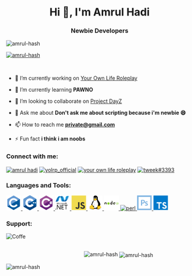 <h1 align="center">Hi 👋, I'm Amrul Hadi</h1>
<h3 align="center">Newbie Developers</h3>

<p align="left"> <img src="https://komarev.com/ghpvc/?username=amrul-hash&label=Profile%20views&color=0e75b6&style=flat" alt="amrul-hash" /> </p>

<p align="left"> <a href="https://github.com/ryo-ma/github-profile-trophy"><img src="https://github-profile-trophy.vercel.app/?username=amrul-hash" alt="amrul-hash" /></a> </p>

<p align="left"> <a href="https://twitter.com/" target="blank"><img src="https://img.shields.io/twitter/follow/?logo=twitter&style=for-the-badge" alt="" /></a> </p>

- 🔭 I’m currently working on [Your Own Life Roleplay](http://github.com/private-projects)

- 🌱 I’m currently learning **PAWNO**

- 👯 I’m looking to collaborate on [Project DayZ](https://github.com/private-projects)

- 💬 Ask me about **Don't ask me about scripting because i'm newbie 😄**

- 📫 How to reach me **private@gmail.com**

- ⚡ Fun fact **i think i am noobs**

<h3 align="left">Connect with me:</h3>
<p align="left">
<a href="https://fb.com/amrul hadi" target="blank"><img align="center" src="https://raw.githubusercontent.com/rahuldkjain/github-profile-readme-generator/master/src/images/icons/Social/facebook.svg" alt="amrul hadi" height="30" width="40" /></a>
<a href="https://instagram.com/yolrp_official" target="blank"><img align="center" src="https://raw.githubusercontent.com/rahuldkjain/github-profile-readme-generator/master/src/images/icons/Social/instagram.svg" alt="yolrp_official" height="30" width="40" /></a>
<a href="https://www.youtube.com/c/your own life roleplay" target="blank"><img align="center" src="https://raw.githubusercontent.com/rahuldkjain/github-profile-readme-generator/master/src/images/icons/Social/youtube.svg" alt="your own life roleplay" height="30" width="40" /></a>
<a href="https://discord.gg/tweek#3393" target="blank"><img align="center" src="https://raw.githubusercontent.com/rahuldkjain/github-profile-readme-generator/master/src/images/icons/Social/discord.svg" alt="tweek#3393" height="30" width="40" /></a>
</p>

<h3 align="left">Languages and Tools:</h3>
<p align="left"> <a href="https://www.cprogramming.com/" target="_blank" rel="noreferrer"> <img src="https://raw.githubusercontent.com/devicons/devicon/master/icons/c/c-original.svg" alt="c" width="40" height="40"/> </a> <a href="https://www.w3schools.com/cpp/" target="_blank" rel="noreferrer"> <img src="https://raw.githubusercontent.com/devicons/devicon/master/icons/cplusplus/cplusplus-original.svg" alt="cplusplus" width="40" height="40"/> </a> <a href="https://www.w3schools.com/cs/" target="_blank" rel="noreferrer"> <img src="https://raw.githubusercontent.com/devicons/devicon/master/icons/csharp/csharp-original.svg" alt="csharp" width="40" height="40"/> </a> <a href="https://dotnet.microsoft.com/" target="_blank" rel="noreferrer"> <img src="https://raw.githubusercontent.com/devicons/devicon/master/icons/dot-net/dot-net-original-wordmark.svg" alt="dotnet" width="40" height="40"/> </a> <a href="https://developer.mozilla.org/en-US/docs/Web/JavaScript" target="_blank" rel="noreferrer"> <img src="https://raw.githubusercontent.com/devicons/devicon/master/icons/javascript/javascript-original.svg" alt="javascript" width="40" height="40"/> </a> <a href="https://www.linux.org/" target="_blank" rel="noreferrer"> <img src="https://raw.githubusercontent.com/devicons/devicon/master/icons/linux/linux-original.svg" alt="linux" width="40" height="40"/> </a> <a href="https://nodejs.org" target="_blank" rel="noreferrer"> <img src="https://raw.githubusercontent.com/devicons/devicon/master/icons/nodejs/nodejs-original-wordmark.svg" alt="nodejs" width="40" height="40"/> </a> <a href="https://www.perl.org/" target="_blank" rel="noreferrer"> <img src="https://api.iconify.design/logos-perl.svg" alt="perl" width="40" height="40"/> </a> <a href="https://www.photoshop.com/en" target="_blank" rel="noreferrer"> <img src="https://raw.githubusercontent.com/devicons/devicon/master/icons/photoshop/photoshop-line.svg" alt="photoshop" width="40" height="40"/> </a> <a href="https://www.typescriptlang.org/" target="_blank" rel="noreferrer"> <img src="https://raw.githubusercontent.com/devicons/devicon/master/icons/typescript/typescript-original.svg" alt="typescript" width="40" height="40"/> </a> </p>

<h3 align="left">Support:</h3>
<p><a href="https://www.buymeacoffee.com/Coffe"> <img align="left" src="https://cdn.buymeacoffee.com/buttons/v2/default-yellow.png" height="50" width="210" alt="Coffe" /></a></p><br><br>

<p><img align="left" src="https://github-readme-stats.vercel.app/api/top-langs?username=amrul-hash&show_icons=true&locale=en&layout=compact" alt="amrul-hash" /></p>

<p>&nbsp;<img align="center" src="https://github-readme-stats.vercel.app/api?username=amrul-hash&show_icons=true&locale=en" alt="amrul-hash" /></p>

<p><img align="center" src="https://github-readme-streak-stats.herokuapp.com/?user=amrul-hash&" alt="amrul-hash" /></p>
